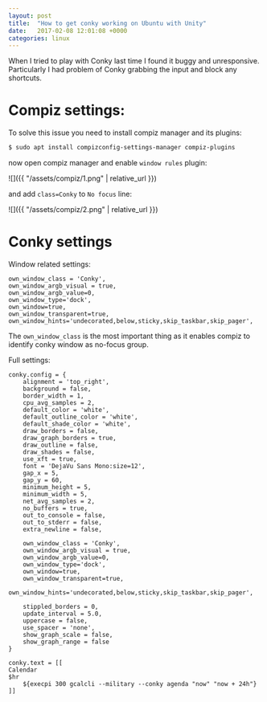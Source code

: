 ```yaml
---
layout: post
title:  "How to get conky working on Ubuntu with Unity"
date:   2017-02-08 12:01:08 +0000
categories: linux
---
```


When I tried to play with Conky last time I found it buggy and unresponsive. 
Particularly I had problem of Conky grabbing the input and block any shortcuts. 

# Compiz settings:

To solve this issue you need to install compiz manager and its plugins:

```bash
$ sudo apt install compizconfig-settings-manager compiz-plugins
```

now open compiz manager and enable ``window rules`` plugin:

![]({{ "/assets/compiz/1.png" | relative_url }})

and add ``class=Conky`` to ``No focus`` line:

![]({{ "/assets/compiz/2.png" | relative_url }})


# Conky settings

Window related settings:

```
own_window_class = 'Conky',
own_window_argb_visual = true,
own_window_argb_value=0,
own_window_type='dock',
own_window=true,
own_window_transparent=true,
own_window_hints='undecorated,below,sticky,skip_taskbar,skip_pager',
```


The ``own_window_class`` is the most important thing as it enables compiz to identify conky window as no-focus group.



Full settings:

```
conky.config = {
	alignment = 'top_right',
	background = false,
	border_width = 1,
	cpu_avg_samples = 2,
	default_color = 'white',
	default_outline_color = 'white',
	default_shade_color = 'white',
	draw_borders = false,
	draw_graph_borders = true,
	draw_outline = false,
	draw_shades = false,
	use_xft = true,
	font = 'DejaVu Sans Mono:size=12',
	gap_x = 5,
	gap_y = 60,
	minimum_height = 5,
	minimum_width = 5,
	net_avg_samples = 2,
	no_buffers = true,
	out_to_console = false,
	out_to_stderr = false,
	extra_newline = false,

	own_window_class = 'Conky',
	own_window_argb_visual = true,
	own_window_argb_value=0,
	own_window_type='dock',
	own_window=true,
	own_window_transparent=true,
	own_window_hints='undecorated,below,sticky,skip_taskbar,skip_pager',

	stippled_borders = 0,
	update_interval = 5.0,
	uppercase = false,
	use_spacer = 'none',
	show_graph_scale = false,
	show_graph_range = false
}

conky.text = [[
Calendar
$hr
	${execpi 300 gcalcli --military --conky agenda "now" "now + 24h"}
]]
```